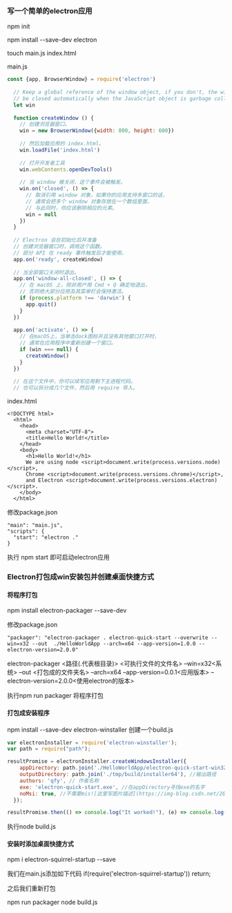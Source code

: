 
### 写一个简单的electron应用
npm init

npm install --save-dev electron

touch main.js index.html

main.js
```js
const {app, BrowserWindow} = require('electron')
  
  // Keep a global reference of the window object, if you don't, the window will
  // be closed automatically when the JavaScript object is garbage collected.
  let win
  
  function createWindow () {
    // 创建浏览器窗口。
    win = new BrowserWindow({width: 800, height: 600})
  
    // 然后加载应用的 index.html。
    win.loadFile('index.html')
  
    // 打开开发者工具
    win.webContents.openDevTools()
  
    // 当 window 被关闭，这个事件会被触发。
    win.on('closed', () => {
      // 取消引用 window 对象，如果你的应用支持多窗口的话，
      // 通常会把多个 window 对象存放在一个数组里面，
      // 与此同时，你应该删除相应的元素。
      win = null
    })
  }
  
  // Electron 会在初始化后并准备
  // 创建浏览器窗口时，调用这个函数。
  // 部分 API 在 ready 事件触发后才能使用。
  app.on('ready', createWindow)
  
  // 当全部窗口关闭时退出。
  app.on('window-all-closed', () => {
    // 在 macOS 上，除非用户用 Cmd + Q 确定地退出，
    // 否则绝大部分应用及其菜单栏会保持激活。
    if (process.platform !== 'darwin') {
      app.quit()
    }
  })
  
  app.on('activate', () => {
    // 在macOS上，当单击dock图标并且没有其他窗口打开时，
    // 通常在应用程序中重新创建一个窗口。
    if (win === null) {
      createWindow()
    }
  })
  
  // 在这个文件中，你可以续写应用剩下主进程代码。
  // 也可以拆分成几个文件，然后用 require 导入。
```

index.html
```
<!DOCTYPE html>
  <html>
    <head>
      <meta charset="UTF-8">
      <title>Hello World!</title>
    </head>
    <body>
      <h1>Hello World!</h1>
      We are using node <script>document.write(process.versions.node)</script>,
      Chrome <script>document.write(process.versions.chrome)</script>,
      and Electron <script>document.write(process.versions.electron)</script>.
    </body>
  </html>
```

修改package.json
```
"main": "main.js",
"scripts": {
  "start": "electron ."
}
```

执行 npm start 即可启动electron应用

### Electron打包成win安装包并创建桌面快捷方式
#### 将程序打包
npm install electron-packager --save-dev

修改package.json
```
"packager": "electron-packager . electron-quick-start --overwrite --win=x32 --out  ./HelloWorldApp --arch=x64 --app-version=1.0.0 --electron-version=2.0.0"
```
electron-packager <路径(.代表根目录)> <可执行文件的文件名> –win=x32<系统> –out <打包成的文件夹名> –arch=x64 –app-version=0.0.1<应用版本> –electron-version=2.0.0<使用electron的版本>

执行npm run packager 将程序打包
#### 打包成安装程序
npm install --save-dev electron-winstaller
创建一个build.js
```js
var electronInstaller = require('electron-winstaller');
var path = require("path");

resultPromise = electronInstaller.createWindowsInstaller({
    appDirectory: path.join('./HelloWorldApp/electron-quick-start-win32-x64'), //刚才生成打包文件的路径
    outputDirectory: path.join('./tmp/build/installer64'), //输出路径
    authors: 'qfy', // 作者名称
    exe: 'electron-quick-start.exe', //在appDirectory寻找exe的名字
    noMsi: true, //不需要mis![这里写图片描述](https://img-blog.csdn.net/20180712225817503?watermark/2/text/aHR0cHM6Ly9ibG9nLmNzZG4ubmV0L3FxXzI2NjI2MTEz/font/5a6L5L2T/fontsize/400/fill/I0JBQkFCMA==/dissolve/70)
  });

resultPromise.then(() => console.log("It worked!"), (e) => console.log(`No dice: ${e.message}`));
```
执行node build.js 
#### 安装时添加桌面快捷方式
npm i electron-squirrel-startup --save

我们在main.js添加如下代码 
if(require('electron-squirrel-startup')) return; 

之后我们重新打包

npm run packager
node build.js